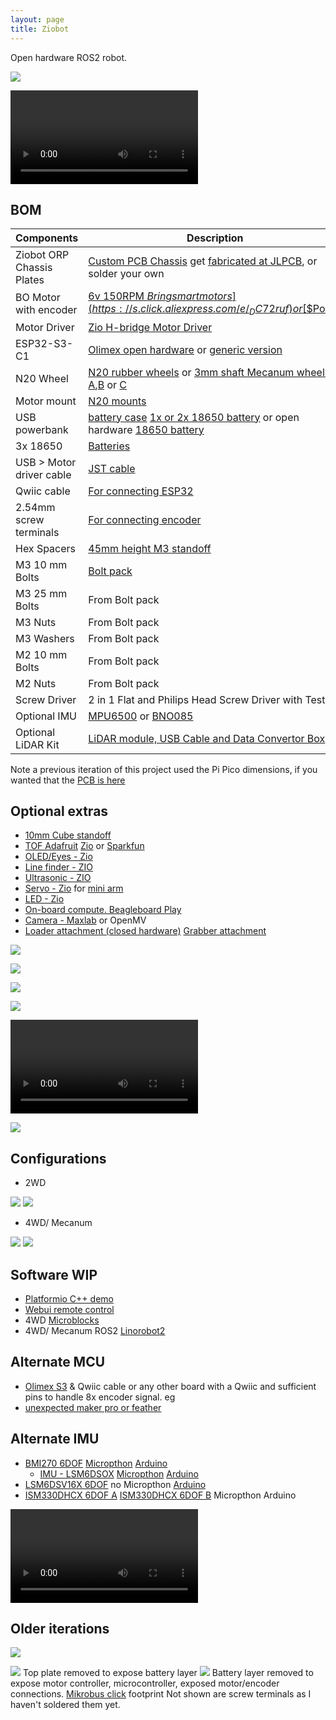 ```yaml
---
layout: page
title: Ziobot
---
```

Open hardware ROS2 robot.

![](https://raw.githubusercontent.com/rosmo-robot/rosmo-robot.github.io/master/assets/img/claw.jpeg)


<video src="https://github.com/rosmo-robot/zio_demo/assets/400875/2a7d44ed-8b35-4954-bf69-88f5d1b43024" controls="controls" style="max-width: 730px;">
</video>

## BOM 


| Components                | Description                               | Quantity |
| ------------------------- | ----------------------------------------- | -------- |
| Ziobot ORP Chassis Plates | [Custom PCB Chassis](https://easyeda.com/editor#id=144a1a06572f48fca974494ad7a75ebc) get [fabricated at JLPCB](https://passport.jlcpcb.com/#/login?response_type=code&client_id=34495309ae47483ebf71827b5bcb591c&redirect_url=https%3A%2F%2Fjlcpcb.com%2Fquote%2Feda%3FeadLink%3D2%2526uuid%3D14228fde15ff42158045d32f5a947a14&state=RDPqofFaHWeXoV4oRNQJkmP28Dy7Dc1pSmrNnbR2%2BoK0iuZDs8YBVdB29kKNa7AN6AUwv9Yt%2FNXdQpHICFCsDw%3D%3D&from=jlcpcb), or solder your own     | 5       |
| BO Motor with encoder     | [6v 150RPM $Bringsmart motors](https://s.click.aliexpress.com/e/_DC72ruf) or [$$Pololu](https://www.pololu.com/category/60/micro-metal-gearmotors)              | 2        |
| Motor Driver              | [Zio H-bridge Motor Driver](https://www.smart-prototyping.com/Zio-4-DC-Motor-Controller.html?search=motor)          | 1        |
|  ESP32-S3-C1              | [Olimex open hardware](https://www.olimex.com/Products/IoT/ESP32-S3/ESP32-S3-DevKit-Lipo/open-source-hardware) or [generic version](https://www.aliexpress.com/item/1005006028969168.html)        | 1        |
| N20 Wheel            | [N20 rubber wheels](https://s.click.aliexpress.com/e/_DBjDZqx) or [3mm shaft Mecanum wheels A](https://www.aliexpress.com/item/1005003264388589.html),[B](https://www.aliexpress.com/item/32977691906.html) or [C](https://www.thingiverse.com/thing:1358552)          | 4   |
| Motor mount         | [N20 mounts](https://s.click.aliexpress.com/e/_Dm7LWRD)
| USB powerbank           |[ battery case](https://www.aliexpress.com/item/1005005637445437.html) [1x or 2x 18650 battery](https://s.click.aliexpress.com/e/_DnPRBEj) or open hardware [18650 battery](https://oshwlab.com/wagiminator/fp6277-power-bank)        | 1        |
| 3x 18650           |[Batteries](https://s.click.aliexpress.com/e/_DdfBurF)         | 1        |
| USB > Motor driver cable         |[JST cable](https://www.aliexpress.com/item/1005004192966816.html)         | 1        |
| Qwiic cable             | [For connecting ESP32](https://www.aliexpress.com/item/1005005796723171.html)                      | 1        |
| 2.54mm screw terminals      | [For connecting encoder](https://www.aliexpress.com/item/1005001677869988.html)                      | 4       |
| Hex Spacers               | [45mm height M3 standoff](https://www.aliexpress.com/item/32539100523.html)          | 18       |
| M3 10 mm Bolts            | [Bolt pack](https://www.aliexpress.com/item/1005002046118328.html)                                          | 40       |
| M3 25 mm Bolts            | From Bolt pack                                          | 4        |
| M3 Nuts                   | From Bolt pack                                          | 44       |
| M3 Washers                | From Bolt pack                                          | 4        |
| M2 10 mm Bolts            | From Bolt pack                                         | 2        |
| M2 Nuts                   | From Bolt pack                                        | 2        |
| Screw Driver              | 2 in 1 Flat and Philips Head Screw Driver with Tester | 1 |
| Optional IMU                   | [MPU6500](https://www.adafruit.com/product/3886) or [BNO085](https://www.adafruit.com/product/4754)                                     | 2        |
| Optional LiDAR Kit                 |  [LiDAR module, USB Cable and Data Convertor Box](https://www.amazon.co.uk/DTOF-D300-Distance-Obstacle-Education/dp/B0B1V8D36H/ref=sr_1_1?crid=2BSZJ4XVN2S12&keywords=ld19+lidar&qid=1707070916&sprefix=ld19+lidar%2Caps%2C254&sr=8-1) | 1 |


Note a previous iteration of this project used the Pi Pico dimensions, if you wanted that the [PCB is here](https://easyeda.com/editor#id=69415ef7785b4ad29ea97032be2ffa39)

## Optional extras
- [10mm Cube standoff](https://www.aliexpress.com/item/1005005880192495.html)
- [TOF Adafruit](https://www.adafruit.com/product/3317) [Zio](https://www.smart-prototyping.com/Zio/Zio-TOF-Distance-Sensor-RFD77402.html) or [Sparkfun](https://www.sparkfun.com/products/19013)
- [OLED/Eyes - Zio](https://www.smart-prototyping.com/Zio-Qwiic-OLED-Display-1_5inch-128x128?search=oled)
- [Line finder - ZIO](https://github.com/ZIOCC/Zio-Line-Finder-Qwiic-4-Transceivers-)
- [Ultrasonic - ZIO](https://github.com/ZIOCC/Zio-Qwiic-Ultrasonic-Distance-Sensor) 
- [Servo - Zio](https://github.com/rosmo-robot/Qwiic_Servo_Driver_PCA9685/) for [mini arm](https://www.thingiverse.com/thing:5683010)
- [LED - Zio](https://www.smart-prototyping.com/Zio-Qwiic-RGB-LED-APA102)
- [On-board compute. Beagleboard Play](https://www.beagleboard.org/boards/beagleplay)
- [Camera - Maxlab](https://github.com/maxlab-io/tokay-lite-pcb) or OpenMV
- [Loader attachment (closed hardware)](https://www.dfrobot.com/product-2006.html) [Grabber attachment](https://www.dfrobot.com/product-2128.html)


![](https://raw.githubusercontent.com/rosmo-robot/rosmo-robot.github.io/master/assets/img/zio.jpeg)

![](https://raw.githubusercontent.com/rosmo-robot/rosmo-robot.github.io/master/assets/img/new.jpeg)

![](https://raw.githubusercontent.com/rosmo-robot/rosmo-robot.github.io/master/assets/img/front.jpeg)

![](https://raw.githubusercontent.com/rosmo-robot/rosmo-robot.github.io/master/assets/img/side-zio.jpeg)

![](https://raw.githubusercontent.com/rosmo-robot/rosmo-robot.github.io/master/assets/img/signal-2023-12-03-173143.mp4)

![](https://raw.githubusercontent.com/rosmo-robot/rosmo-robot.github.io/master/assets/img/pen.jpeg)




  ## Configurations
- 2WD

![](https://raw.githubusercontent.com/rosmo-robot/rosmo-robot.github.io/master/assets/img/2wd-4wd.jpeg)
![](https://raw.githubusercontent.com/rosmo-robot/rosmo-robot.github.io/master/assets/img/2wd.jpeg)

 - 4WD/ Mecanum

![](https://raw.githubusercontent.com/rosmo-robot/rosmo-robot.github.io/master/assets/img/4wd-side.jpeg)
![](https://raw.githubusercontent.com/rosmo-robot/rosmo-robot.github.io/master/assets/img/4wd.jpeg)

  

## Software WIP
- [Platformio C++ demo](https://github.com/rosmo-robot/zio_demo)
- [Webui remote control](https://github.com/donskytech/platformio-projects/tree/main/esp32-projects/esp32-robot-car-websockets)
- 4WD [Microblocks](https://discord.gg/TCpHYbcvkS )
- 4WD/ Mecanum ROS2 [Linorobot2](https://github.com/hippo5329/linorobot2_hardware/blob/master/config/custom/pico_zio_config.h)

## Alternate MCU
 - [Olimex S3](https://www.olimex.com/Products/IoT/ESP32-S3/ESP32-S3-DevKit-Lipo/open-source-hardware) & Qwiic cable or any other board with a Qwiic and sufficient pins to handle 8x encoder signal. eg 
 - [unexpected maker pro or feather](https://esp32s3.com/)

## Alternate IMU
-  [BMI270 6DOF](https://www.sparkfun.com/products/22398) [Micropthon](https://github.com/jposada202020/MicroPython_BMI270) [Arduino](https://registry.platformio.org/libraries/sparkfun/SparkFun%20BMI270%20Arduino%20Library)
   - [IMU - LSM6DSOX](https://www.adafruit.com/product/4438) [Micropthon](https://github.com/jposada202020/MicroPython_LSM6DSOX) [Arduino](https://registry.platformio.org/libraries/sparkfun/SparkFun%20Qwiic%206Dof%20-%20LSM6DSO)
  - [LSM6DSV16X 6DOF](https://www.sparkfun.com/products/21336) no Micropthon [Arduino](https://registry.platformio.org/libraries/sparkfun/SparkFun%206DoF%20LSM6DSV16X)
  - [ISM330DHCX 6DOF A](https://www.sparkfun.com/products/20176) [ISM330DHCX 6DOF B](https://www.adafruit.com/product/4502) Micropthon Arduino


<video src="https://github.com/rosmo-robot/zio_demo/assets/400875/8500637e-e9ad-4a71-80ed-6da3dec69c0c" controls="controls" style="max-width: 730px;">
</video>



## Older iterations

![](https://raw.githubusercontent.com/rosmo-robot/rosmo-robot.github.io/master/assets/img/purple.jpeg)


![](https://raw.githubusercontent.com/rosmo-robot/rosmo-robot.github.io/master/assets/img/purplebattery.jpeg)
Top plate removed to expose battery layer
![](https://raw.githubusercontent.com/rosmo-robot/rosmo-robot.github.io/master/assets/img/purple-motor.jpeg)
Battery layer removed to expose motor controller, microcontroller, exposed motor/encoder connections. [Mikrobus click](https://www.mikroe.com/click?interface=analog,i2c,spi,analog,i2c,spi&categories*=sensors,display-and-led,interface,wireless-connectivity,sensors,display-and-led,interface,wireless-connectivity) footprint Not shown are screw terminals as I haven't soldered them yet.

    



